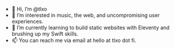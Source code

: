 - 👋 Hi, I’m @tlxo
- 👀 I’m interested in music, the web, and uncompromising user experiences. 
- 🌱 I’m currently learning to build static websites with Eleventy and brushing up my Swift skills.
- 📫 You can reach me via email at hello at tlxo dot fi.

<!---
tlxo/tlxo is a ✨ special ✨ repository because its `README.md` (this file) appears on your GitHub profile.
You can click the Preview link to take a look at your changes.
--->
